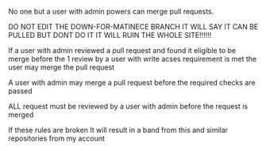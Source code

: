 No one but a user with admin powers can merge pull requests.

DO NOT EDIT THE DOWN-FOR-MATINECE BRANCH IT WILL SAY IT CAN BE PULLED BUT DONT DO IT IT WILL RUIN THE WHOLE SITE!!!!!!

If a user with admin reviewed a pull request and found it eligible to be merge before the 1 review by a user with write acses requirement is met the user may merge the pull request

A user with admin may merge a pull request before the required checks are passed

ALL request must be reviewed by a user with admin before the request is merged

If these rules are broken It will result in a band from this and similar repositories from my account

